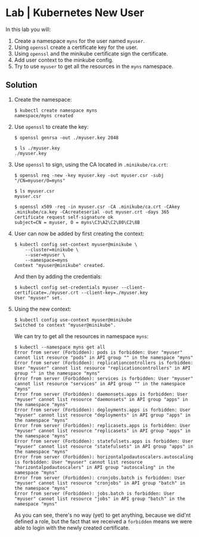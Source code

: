 # Lab | Kubernetes New User

In this lab you will:

1. Create a namespace `myns` for the user named `myuser`.
2. Using `openssl` create a certificate key for the user.
3. Using `openssl` and the minikube certificate sign the certificate.
4. Add user context to the minkube config.
5. Try to use `myuser` to get all the resources in the `myns` namespace.

## Solution

1. Create the namespace:

   ```console
   $ kubectl create namespace myns
   namespace/myns created
   ```

2. Use `openssl` to create the key:

   ```console
   $ openssl genrsa -out ./myuser.key 2048

   $ ls ./myuser.key
   ./myuser.key
   ```

3. Use `openssl` to sign, using the CA located in `.minikube/ca.crt`:

   ```console
   $ openssl req -new -key myuser.key -out myuser.csr -subj "/CN=myuser/O=myns"

   $ ls myuser.csr
   myuser.csr

   $ openssl x509 -req -in myuser.csr -CA .minikube/ca.crt -CAkey .minikube/ca.key -CAcreateserial -out myuser.crt -days 365
   Certificate request self-signature ok
   subject=CN = myuser, O = myns\C3\A2\C2\80\C2\8B
   ```

4. User can now be added by first creating the context:

   ```console
   $ kubectl config set-context myuser@minikube \
       --cluster=minikube \
       --user=myuser \
       --namespace=myns
   Context "myuser@minikube" created.
   ```

   And then by adding the credentials:

   ```console
   $ kubectl config set-credentials myuser --client-certificate=./myuser.crt --client-key=./myuser.key
   User "myuser" set.
   ```

5. Using the new context:

   ```console
   $ kubectl config use-context myuser@minikube
   Switched to context "myuser@minikube".
   ```

   We can try to get all the resources in namespace `myns`:

   ```console
   $ kubectl --namespace myns get all
   Error from server (Forbidden): pods is forbidden: User "myuser" cannot list resource "pods" in API group "" in the namespace "myns"
   Error from server (Forbidden): replicationcontrollers is forbidden: User "myuser" cannot list resource "replicationcontrollers" in API group "" in the namespace "myns"
   Error from server (Forbidden): services is forbidden: User "myuser" cannot list resource "services" in API group "" in the namespace "myns"
   Error from server (Forbidden): daemonsets.apps is forbidden: User "myuser" cannot list resource "daemonsets" in API group "apps" in the namespace "myns"
   Error from server (Forbidden): deployments.apps is forbidden: User "myuser" cannot list resource "deployments" in API group "apps" in the namespace "myns"
   Error from server (Forbidden): replicasets.apps is forbidden: User "myuser" cannot list resource "replicasets" in API group "apps" in the namespace "myns"
   Error from server (Forbidden): statefulsets.apps is forbidden: User "myuser" cannot list resource "statefulsets" in API group "apps" in the namespace "myns"
   Error from server (Forbidden): horizontalpodautoscalers.autoscaling is forbidden: User "myuser" cannot list resource "horizontalpodautoscalers" in API group "autoscaling" in the namespace "myns"
   Error from server (Forbidden): cronjobs.batch is forbidden: User "myuser" cannot list resource "cronjobs" in API group "batch" in the namespace "myns"
   Error from server (Forbidden): jobs.batch is forbidden: User "myuser" cannot list resource "jobs" in API group "batch" in the namespace "myns"
   ```

   As you can see, there's no way (yet) to get anything, because we did'nt defined a role, but the fact that we received a `forbidden` means we were able to login with the newly created certificate.
